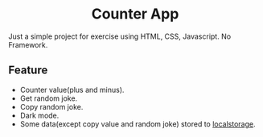 <div align="center">
  <h1>Counter App</h1>
</div>

Just a simple project for exercise using HTML, CSS, Javascript. No Framework.

## Feature

- Counter value(plus and minus).
- Get random joke.
- Copy random joke.
- Dark mode.
- Some data(except copy value and random joke) stored to [localstorage](https://developer.mozilla.org/en-US/docs/Web/API/Window/localStorage).
